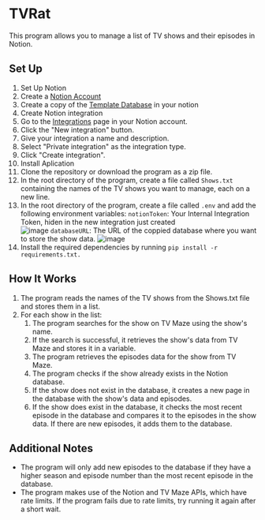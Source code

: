 # TVRat
This program allows you to manage a list of TV shows and their episodes in Notion.

## Set Up
1. Set Up Notion
  1. Create a [Notion Account](https://www.notion.so/product)
  2. Create a copy of the [Template Database](https://valiant-silica-d27.notion.site/30f2b86983654c739a7d468b05282576?v=d00a920376604d39a56f271ba6c874a4) in your notion
1. Create Notion integration
  3. Go to the [Integrations](https://www.notion.so/my-integrations) page in your Notion account.
  4. Click the "New integration" button.
  5. Give your integration a name and description.
  6. Select "Private integration" as the integration type.
  7. Click "Create integration".
3. Install Aplication
  1. Clone the repository or download the program as a zip file. 
  2. In the root directory of the program,  create a file called `Shows.txt` containing the names of the TV shows you want to manage, each on a new line.
  3. In the root directory of the program, create a file called `.env` and add the following environment variables: 
  `notionToken`: Your Internal Integration Token, hiden in the new integration just created  
  ![image](https://user-images.githubusercontent.com/33423299/209343663-8be6a295-af39-45db-a4fe-bbbf1a21d404.png)
  `databaseURL`: The URL of the coppied database where you want to store the show data.
  ![image](https://user-images.githubusercontent.com/33423299/209343918-ee700fd7-316e-4665-aed7-b59a0353f051.png)
  3. Install the required dependencies by running `pip install -r requirements.txt.`
## How It Works
1. The program reads the names of the TV shows from the Shows.txt file and stores them in a list.
2. For each show in the list:
    1. The program searches for the show on TV Maze using the show's name.
    2. If the search is successful, it retrieves the show's data from TV Maze and stores it in a variable.
    3. The program retrieves the episodes data for the show from TV Maze.
    4. The program checks if the show already exists in the Notion database.
    5. If the show does not exist in the database, it creates a new page in the database with the show's data and episodes.
    6. If the show does exist in the database, it checks the most recent episode in the database and compares it to the episodes in the show data. If there are new episodes, it adds them to the database.
## Additional Notes
- The program will only add new episodes to the database if they have a higher season and episode number than the most recent episode in the database.
- The program makes use of the Notion and TV Maze APIs, which have rate limits. If the program fails due to rate limits, try running it again after a short wait.
